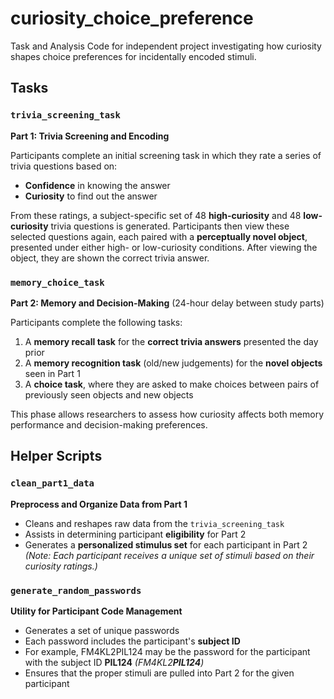 # curiosity_choice_preference
Task and Analysis Code for independent project investigating how curiosity shapes choice preferences for incidentally encoded stimuli.

## Tasks

### `trivia_screening_task`
**Part 1: Trivia Screening and Encoding**

Participants complete an initial screening task in which they rate a series of trivia questions based on:
- **Confidence** in knowing the answer
- **Curiosity** to find out the answer

From these ratings, a subject-specific set of 48 **high-curiosity** and 48 **low-curiosity** trivia questions is generated. Participants then view these selected questions again, each paired with a **perceptually novel object**, presented under either high- or low-curiosity conditions. After viewing the object, they are shown the correct trivia answer.

### `memory_choice_task`
**Part 2: Memory and Decision-Making** (24-hour delay between study parts)

Participants complete the following tasks:
1. A **memory recall task** for the **correct trivia answers** presented the day prior
2. A **memory recognition task** (old/new judgements) for the **novel objects** seen in Part 1
3. A **choice task**, where they are asked to make choices between pairs of previously seen objects and new objects

This phase allows researchers to assess how curiosity affects both memory performance and decision-making preferences.


## Helper Scripts

### `clean_part1_data`
**Preprocess and Organize Data from Part 1**

- Cleans and reshapes raw data from the `trivia_screening_task`
- Assists in determining participant **eligibility** for Part 2
- Generates a **personalized stimulus set** for each participant in Part 2  
  *(Note: Each participant receives a unique set of stimuli based on their curiosity ratings.)*


### `generate_random_passwords`
**Utility for Participant Code Management**

- Generates a set of unique passwords
- Each password includes the participant's **subject ID**
- For example, FM4KL2PIL124 may be the password for the participant with the subject ID **PIL124** *(FM4KL2**PIL124**)*
- Ensures that the proper stimuli are pulled into Part 2 for the given participant
